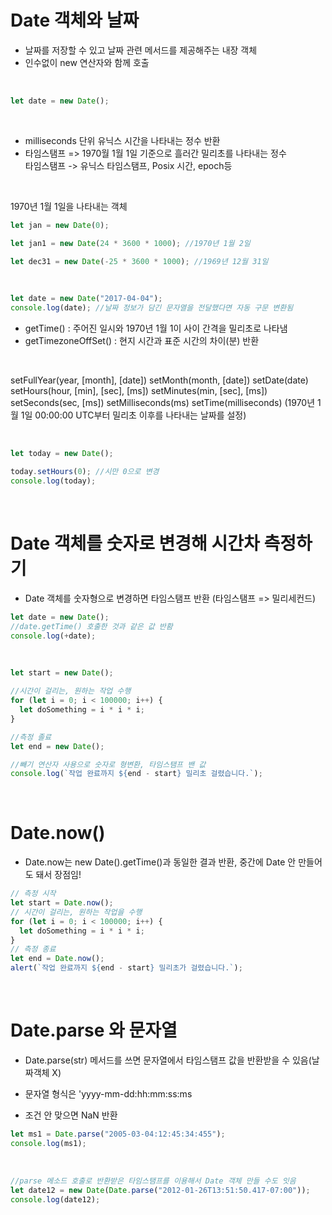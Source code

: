 # Date 객체와 날짜

- 날짜를 저장할 수 있고 날짜 관련 메서드를 제공해주는 내장 객체
- 인수없이 new 연산자와 함께 호출

<br />

```javascript
let date = new Date();
```

<br />

- milliseconds 단위 유닉스 시간을 나타내는 정수 반환
- 타임스탬프 => 1970월 1월 1일 기준으로 흘러간 밀리초를 나타내는 정수<br />
  타임스탬프 -> 유닉스 타임스탬프, Posix 시간, epoch등

<br />

1970년 1월 1일을 나타내는 객체

```javascript
let jan = new Date(0);

let jan1 = new Date(24 * 3600 * 1000); //1970년 1월 2일

let dec31 = new Date(-25 * 3600 * 1000); //1969년 12월 31일
```

<br />

```javascript
let date = new Date("2017-04-04");
console.log(date); //날짜 정보가 담긴 문자열을 전달했다면 자동 구문 변환됨
```

- getTime() : 주어진 일시와 1970년 1월 1이 사이 간격을 밀리초로 나타냄
- getTimezoneOffSet() : 현지 시간과 표준 시간의 차이(분) 반환

<br />

setFullYear(year, [month], [date])
setMonth(month, [date])
setDate(date)
setHours(hour, [min], [sec], [ms])
setMinutes(min, [sec], [ms])
setSeconds(sec, [ms])
setMilliseconds(ms)
setTime(milliseconds) (1970년 1월 1일 00:00:00 UTC부터 밀리초 이후를 나타내는 날짜를
설정)

<br />

```javascript
let today = new Date();

today.setHours(0); //시만 0으로 변경
console.log(today);
```

<br />

# Date 객체를 숫자로 변경해 시간차 측정하기

- Date 객체를 숫자형으로 변경하면 타임스탬프 반환 (타임스탬프 => 밀리세컨드)

```javascript
let date = new Date();
//date.getTime() 호출한 것과 같은 값 반홤
console.log(+date);
```

<br />

```javascript
let start = new Date();

//시간이 걸리는, 원하는 작업 수행
for (let i = 0; i < 100000; i++) {
  let doSomething = i * i * i;
}

//측정 졸료
let end = new Date();

//빼기 연산자 사용으로 숫자로 형변환, 타임스탬프 밴 값
console.log(`작업 완료까지 ${end - start} 밀리초 걸렸습니다.`);
```

<br />

# Date.now()

- Date.now는 new Date().getTime()과 동일한 결과 반환, 중간에 Date 안 만들어도 돼서 장점임!

```javascript
// 측정 시작
let start = Date.now();
// 시간이 걸리는, 원하는 작업을 수행
for (let i = 0; i < 100000; i++) {
  let doSomething = i * i * i;
}
// 측정 종료
let end = Date.now();
alert(`작업 완료까지 ${end - start} 밀리초가 걸렸습니다.`);
```

<br />

# Date.parse 와 문자열

- Date.parse(str) 메서드를 쓰면 문자열에서 타임스탬프 값을 반환받을 수 있음(날짜객체 X)

- 문자열 형식은 'yyyy-mm-dd:hh:mm:ss:ms

- 조건 안 맞으면 NaN 반환

```javascript
let ms1 = Date.parse("2005-03-04:12:45:34:455");
console.log(ms1);
```

<br />

```javascript
//parse 메소드 호출로 반환받은 타임스탬프를 이용해서 Date 객체 만들 수도 잇음
let date12 = new Date(Date.parse("2012-01-26T13:51:50.417-07:00"));
console.log(date12);
```
